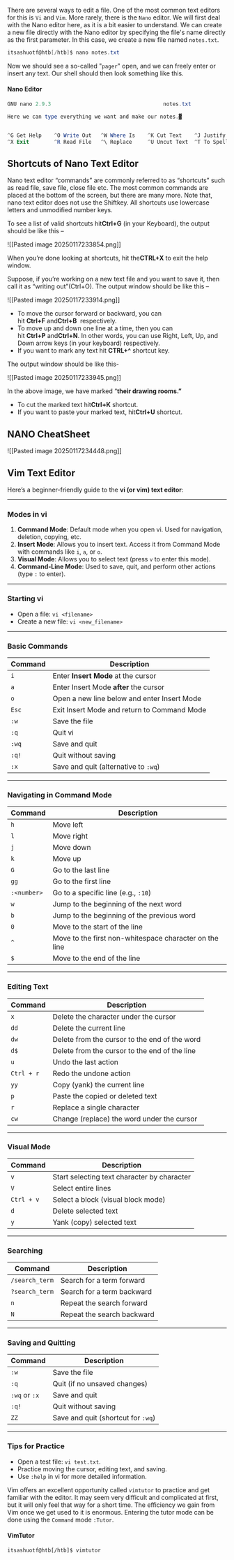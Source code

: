 There are several ways to edit a file. One of the most common text editors for this is `Vi` and `Vim`. More rarely, there is the `Nano` editor. We will first deal with the Nano editor here, as it is a bit easier to understand. We can create a new file directly with the Nano editor by specifying the file's name directly as the first parameter. In this case, we create a new file named `notes.txt`.

```powershell
itsashuotf@htb[/htb]$ nano notes.txt
```

Now we should see a so-called "`pager`" open, and we can freely enter or insert any text. Our shell should then look something like this.

#### Nano Editor

```powershell
GNU nano 2.9.3                                    notes.txt                                              

Here we can type everything we want and make our notes.▓


^G Get Help    ^O Write Out   ^W Where Is    ^K Cut Text    ^J Justify     ^C Cur Pos     M-U Undo
^X Exit        ^R Read File   ^\ Replace     ^U Uncut Text  ^T To Spell    ^_ Go To Line  M-E Redo
```

## Shortcuts of Nano Text Editor

Nano text editor “commands” are commonly referred to as “shortcuts” such as read file, save file, close file etc. The most common commands are placed at the bottom of the screen, but there are many more. Note that, nano text editor does not use the Shiftkey. All shortcuts use lowercase letters and unmodified number keys.

To see a list of valid shortcuts hit**Ctrl+G** (in your Keyboard), the output should be like this –

![[Pasted image 20250117233854.png]]

When you’re done looking at shortcuts, hit the**CTRL+X** to exit the help window.

Suppose, if you’re working on a new text file and you want to save it, then call it as “writing out”(Ctrl+O). The output window should be like this –

![[Pasted image 20250117233914.png]]

- To move the cursor forward or backward, you can hit **Ctrl+F** and**Ctrl+B**  respectively.
- To move up and down one line at a time, then you can hit **Ctrl+P** and**Ctrl+N**. In other words, you can use Right, Left, Up, and Down arrow keys (in your keyboard) respectively.
- If you want to mark any text hit **CTRL+^** shortcut key.

The output window should be like this-

![[Pasted image 20250117233945.png]]

In the above image, we have marked “**their drawing rooms.”**

- To cut the marked text hit**Ctrl+K** shortcut.
- If you want to paste your marked text, hit**Ctrl+U** shortcut.

## NANO CheatSheet

![[Pasted image 20250117234448.png]]

## Vim Text Editor
Here’s a beginner-friendly guide to the **vi (or vim) text editor**:

---

### **Modes in vi**

1. **Command Mode**: Default mode when you open vi. Used for navigation, deletion, copying, etc.
2. **Insert Mode**: Allows you to insert text. Access it from Command Mode with commands like `i`, `a`, or `o`.
3. **Visual Mode**: Allows you to select text (press `v` to enter this mode).
4. **Command-Line Mode**: Used to save, quit, and perform other actions (type `:` to enter).

---

### **Starting vi**

- Open a file: `vi <filename>`
- Create a new file: `vi <new_filename>`

---

### **Basic Commands**

|Command|Description|
|---|---|
|`i`|Enter **Insert Mode** at the cursor|
|`a`|Enter Insert Mode **after** the cursor|
|`o`|Open a new line below and enter Insert Mode|
|`Esc`|Exit Insert Mode and return to Command Mode|
|`:w`|Save the file|
|`:q`|Quit vi|
|`:wq`|Save and quit|
|`:q!`|Quit without saving|
|`:x`|Save and quit (alternative to `:wq`)|

---

### **Navigating in Command Mode**

|Command|Description|
|---|---|
|`h`|Move left|
|`l`|Move right|
|`j`|Move down|
|`k`|Move up|
|`G`|Go to the last line|
|`gg`|Go to the first line|
|`:<number>`|Go to a specific line (e.g., `:10`)|
|`w`|Jump to the beginning of the next word|
|`b`|Jump to the beginning of the previous word|
|`0`|Move to the start of the line|
|`^`|Move to the first non-whitespace character on the line|
|`$`|Move to the end of the line|

---

### **Editing Text**

|Command|Description|
|---|---|
|`x`|Delete the character under the cursor|
|`dd`|Delete the current line|
|`dw`|Delete from the cursor to the end of the word|
|`d$`|Delete from the cursor to the end of the line|
|`u`|Undo the last action|
|`Ctrl + r`|Redo the undone action|
|`yy`|Copy (yank) the current line|
|`p`|Paste the copied or deleted text|
|`r`|Replace a single character|
|`cw`|Change (replace) the word under the cursor|

---

### **Visual Mode**

|Command|Description|
|---|---|
|`v`|Start selecting text character by character|
|`V`|Select entire lines|
|`Ctrl + v`|Select a block (visual block mode)|
|`d`|Delete selected text|
|`y`|Yank (copy) selected text|

---

### **Searching**

|Command|Description|
|---|---|
|`/search_term`|Search for a term forward|
|`?search_term`|Search for a term backward|
|`n`|Repeat the search forward|
|`N`|Repeat the search backward|

---

### **Saving and Quitting**

|Command|Description|
|---|---|
|`:w`|Save the file|
|`:q`|Quit (if no unsaved changes)|
|`:wq` or `:x`|Save and quit|
|`:q!`|Quit without saving|
|`ZZ`|Save and quit (shortcut for `:wq`)|

---

### **Tips for Practice**

- Open a test file: `vi test.txt`.
- Practice moving the cursor, editing text, and saving.
- Use `:help` in vi for more detailed information.

Vim offers an excellent opportunity called `vimtutor` to practice and get familiar with the editor. It may seem very difficult and complicated at first, but it will only feel that way for a short time. The efficiency we gain from Vim once we get used to it is enormous. Entering the tutor mode can be done using the `Command` mode `:Tutor`.

#### VimTutor

```shell-session
itsashuotf@htb[/htb]$ vimtutor
```

